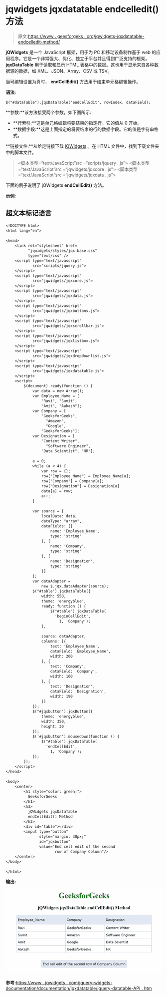 # jqwidgets jqxdatatable endcelledit()方法

> 原文:[https://www . geesforgeks . org/jqwidgets-jqxdatatable-endcelledit-method/](https://www.geeksforgeeks.org/jqwidgets-jqxdatatable-endcelledit-method/)

**jQWidgets** 是一个 JavaScript 框架，用于为 PC 和移动设备制作基于 web 的应用程序。它是一个非常强大、优化、独立于平台并且得到广泛支持的框架。 **jqxDataTable** 用于读取和显示 HTML 表格中的数据。这也用于显示来自各种数据源的数据，如 XML、JSON、Array、CSV 或 TSV。

当可编辑设置为真时， **endCellEdit()** 方法用于结束单元格编辑操作。

**语法:**

```
$("#dataTable").jqxDataTable('endCellEdit', rowIndex, dataField);
```

**参数:**该方法接受两个参数，如下图所示:

*   **行索引:**这是单元格编辑将要结束的指定行。它的值从 0 开始。
*   **数据字段:**这是上面指定的将要结束的行的数据字段。它的值是字符串格式。

**链接文件:**从给定链接下载 [jQWidgets](https://www.jqwidgets.com/download/) 。在 HTML 文件中，找到下载文件夹中的脚本文件。

> <link rel="”stylesheet”" href="”jqwidgets/styles/jqx.base.css”" type="”text/css”">
> <脚本类型=“text/JavaScript”src =“scripts/jquery . js”></script>
> <脚本类型=“text/JavaScript”src =“jqwidgets/jqxcore . js”></script>
> <脚本类型=“text/JavaScript”src =“jqwidgets/jqxdata . js”>

下面的例子说明了 jQWidgets **endCellEdit()** 方法。

**示例:**

## 超文本标记语言

```
<!DOCTYPE html>
<html lang="en">

<head>
    <link rel="stylesheet" href=
          "jqwidgets/styles/jqx.base.css" 
          type="text/css" />
    <script type="text/javascript" 
            src="scripts/jquery.js">
    </script>
    <script type="text/javascript" 
            src="jqwidgets/jqxcore.js">
    </script>
    <script type="text/javascript" 
            src="jqwidgets/jqxdata.js">
    </script>
    <script type="text/javascript" 
            src="jqwidgets/jqxbuttons.js">
    </script>
    <script type="text/javascript" 
            src="jqwidgets/jqxscrollbar.js">
    </script>
    <script type="text/javascript" 
            src="jqwidgets/jqxlistbox.js">
    </script>
    <script type="text/javascript" 
            src="jqwidgets/jqxdropdownlist.js">
    </script>
    <script type="text/javascript" 
            src="jqwidgets/jqxdatatable.js">
    </script>
    <script>
        $(document).ready(function () {
            var data = new Array();
            var Employee_Name = [
                "Ravi", "Sumit", 
                "Amit", "Aakash"];
            var Company = [
                "GeeksforGeeks", 
                  "Amazon", 
                  "Google",
                "GeeksforGeeks"];
            var Designation = [
                "Content Writer",
                  "Software Engineer",
                "Data Scientist", "HR"];

            a = 0;
            while (a < 4) {
                var row = {};
                row["Employee_Name"] = Employee_Name[a];
                row["Company"] = Company[a];
                row["Designation"] = Designation[a]
                data[a] = row;
                a++;
            }

            var source = {
                localData: data,
                dataType: "array",
                dataFields: [{
                    name: 'Employee_Name',
                    type: 'string'
                }, {
                    name: 'Company',
                    type: 'string'
                }, {
                    name: 'Designation',
                    type: 'string'
                }]
            };
            var dataAdapter = 
                new $.jqx.dataAdapter(source);
            $("#table").jqxDataTable({
                width: 550,
                theme: 'energyblue',
                ready: function () {
                    $("#table").jqxDataTable(
                      'beginCellEdit',
                        1, 'Company');
                },

                source: dataAdapter,
                columns: [{
                    text: 'Employee_Name',
                    dataField: 'Employee_Name',
                    width: 200
                }, {
                    text: 'Company',
                    dataField: 'Company',
                    width: 160
                }, {
                    text: 'Designation',
                    dataField: 'Designation',
                    width: 190
                }]
            });
            $("#jqxbutton").jqxButton({
                theme: 'energyblue',
                width: 350,
                height: 30
            });
            $('#jqxbutton').mousedown(function () {
                $("#table").jqxDataTable(
                  'endCellEdit',
                    1, 'Company');
            });
        });
    </script>
</head>

<body>
    <center>
        <h1 style="color: green;"> 
          GeeksforGeeks 
        </h1>
        <h3> 
          jQWidgets jqxDataTable 
          endCellEdit() Method 
        </h3>
        <div id="table"></div>
        <input type="button" 
               style="margin: 30px;" 
               id="jqxbutton"
               value="End cell edit of the second
                      row of Company Column"/>
    </center>
</body>

</html>
```

**输出:**

![](img/fe4570bac3a0ab512fb65dd82c548e48.png)

**参考:**[https://www . jqwidgets . com/jquery-widgets-documentation/documentation/jqxdatatable/jquery-datatable-API . htm](https://www.jqwidgets.com/jquery-widgets-documentation/documentation/jqxdatatable/jquery-datatable-api.htm)